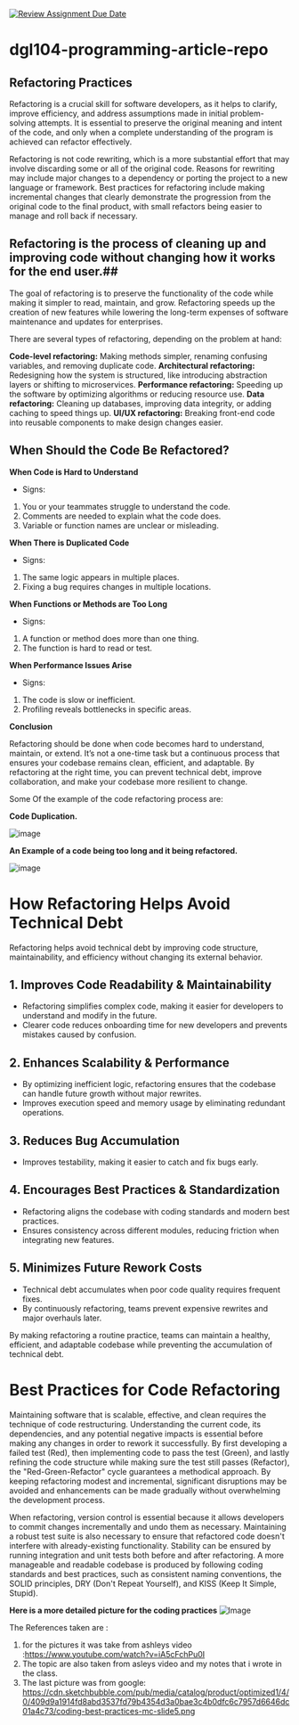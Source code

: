 [![Review Assignment Due Date](https://classroom.github.com/assets/deadline-readme-button-22041afd0340ce965d47ae6ef1cefeee28c7c493a6346c4f15d667ab976d596c.svg)](https://classroom.github.com/a/_Y4t8UXw)
# dgl104-programming-article-repo

## Refactoring Practices ##

Refactoring is a crucial skill for software developers, as it helps to clarify, improve efficiency, and address assumptions made in initial problem-solving attempts. It is essential to preserve the original meaning and intent of the code, and only when a complete understanding of the program is achieved can refactor effectively. 

Refactoring is not code rewriting, which is a more substantial effort that may involve discarding some or all of the original code. Reasons for rewriting may include major changes to a dependency or porting the project to a new language or framework. Best practices for refactoring include making incremental changes that clearly demonstrate the progression from the original code to the final product, with small refactors being easier to manage and roll back if necessary.

## Refactoring is the process of cleaning up and improving code without changing how it works for the end user.##

The goal of refactoring is to preserve the functionality of the code while making it simpler to read, maintain, and grow. Refactoring speeds up the creation of new features while lowering the long-term expenses of software maintenance and updates for enterprises.

There are several types of refactoring, depending on the problem at hand:

**Code-level refactoring:** Making methods simpler, renaming confusing variables, and removing duplicate code.
**Architectural refactoring:** Redesigning how the system is structured, like introducing abstraction layers or shifting to microservices.
**Performance refactoring:** Speeding up the software by optimizing algorithms or reducing resource use.
**Data refactoring:** Cleaning up databases, improving data integrity, or adding caching to speed things up.
**UI/UX refactoring:** Breaking front-end code into reusable components to make design changes easier.

## When Should the Code Be Refactored? ##

 **When Code is Hard to Understand**

- Signs:
1. You or your teammates struggle to understand the code.
2. Comments are needed to explain what the code does.
3. Variable or function names are unclear or misleading.

**When There is Duplicated Code**

- Signs:
1. The same logic appears in multiple places.
2. Fixing a bug requires changes in multiple locations.

**When Functions or Methods are Too Long**

- Signs:
1. A function or method does more than one thing.
2. The function is hard to read or test.

**When Performance Issues Arise**

- Signs:
1. The code is slow or inefficient.
2. Profiling reveals bottlenecks in specific areas.

**Conclusion** 

Refactoring should be done when code becomes hard to understand, maintain, or extend. It’s not a one-time task but a continuous process that ensures your codebase remains clean, efficient, and adaptable. By refactoring at the right time, you can prevent technical debt, improve collaboration, and make your codebase more resilient to change.

Some Of the example of the code refactoring process are:

**Code Duplication.** 

![image](https://github.com/nic-dgl104-winter-2025/assignment-1-programming-articles-sujal760/blob/main/project%20screenshot%201.png?raw=true)

**An Example of a code being too long and it being refactored.**

![image](https://github.com/nic-dgl104-winter-2025/assignment-1-programming-articles-sujal760/blob/main/screenshot%202.png?raw=true)

# How Refactoring Helps Avoid Technical Debt  

Refactoring helps avoid technical debt by improving code structure, maintainability, and efficiency without changing its external behavior.  

## 1. Improves Code Readability & Maintainability  
- Refactoring simplifies complex code, making it easier for developers to understand and modify in the future.  
- Clearer code reduces onboarding time for new developers and prevents mistakes caused by confusion.  

## 2. Enhances Scalability & Performance  
- By optimizing inefficient logic, refactoring ensures that the codebase can handle future growth without major rewrites.  
- Improves execution speed and memory usage by eliminating redundant operations.  

## 3. Reduces Bug Accumulation   
- Improves testability, making it easier to catch and fix bugs early.  

## 4. Encourages Best Practices & Standardization  
- Refactoring aligns the codebase with coding standards and modern best practices.  
- Ensures consistency across different modules, reducing friction when integrating new features.  

## 5. Minimizes Future Rework Costs  
- Technical debt accumulates when poor code quality requires frequent fixes.  
- By continuously refactoring, teams prevent expensive rewrites and major overhauls later.   

By making refactoring a routine practice, teams can maintain a healthy, efficient, and adaptable codebase while preventing the accumulation of technical debt. 

# Best Practices for Code Refactoring  

Maintaining software that is scalable, effective, and clean requires the technique of code restructuring. Understanding the current code, its dependencies, and any potential negative impacts is essential before making any changes in order to rework it successfully. By first developing a failed test (Red), then implementing code to pass the test (Green), and lastly refining the code structure while making sure the test still passes (Refactor), the "Red-Green-Refactor" cycle guarantees a methodical approach. By keeping refactoring modest and incremental, significant disruptions may be avoided and enhancements can be made gradually without overwhelming the development process.  

When refactoring, version control is essential because it allows developers to commit changes incrementally and undo them as necessary. Maintaining a robust test suite is also necessary to ensure that refactored code doesn't interfere with already-existing functionality. Stability can be ensured by running integration and unit tests both before and after refactoring. A more manageable and readable codebase is produced by following coding standards and best practices, such as consistent naming conventions, the SOLID principles, DRY (Don't Repeat Yourself), and KISS (Keep It Simple, Stupid).  

**Here is a more detailed picture for the coding practices**
![Image](https://github.com/nic-dgl104-winter-2025/assignment-1-programming-articles-sujal760/blob/main/screenshot%203.png?raw=true)

The References taken are :
1. for the pictures it was take from ashleys video :https://www.youtube.com/watch?v=iA5cFchPu0I
2. The topic are also taken from asleys video and my notes that i wrote in the class. 
3. The last picture was from google: https://cdn.sketchbubble.com/pub/media/catalog/product/optimized1/4/0/409d9a1914fd8abd3537fd79b4354d3a0bae3c4b0dfc6c7957d6646dc01a4c73/coding-best-practices-mc-slide5.png
